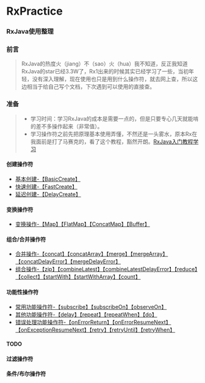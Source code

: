 # RxPractice
### RxJava使用整理

### 前言
> RxJava的热度火（jiang）不（sao）火（hua）我不知道，反正我知道RxJava的star已经3.3W了，Rx1出来的时候其实已经学习了一些，当初年轻，没有深入理解，现在使用也只是用到什么操作符，就去网上查，所以这边相当于给自己写个文档，下次遇到可以使用的直接查。
### 准备
> - 学习时间：学习RxJava的成本是需要一点的，但是只要专心几天就能啃的差不多操作起来（非常值）。
> - 学习操作符之前先把原理基本使用弄懂，不然还是一头雾水，原本Rx在我面前是打了马赛克的，看了这个教程，豁然开朗。[RxJava入门教程学习](https://www.jianshu.com/u/c50b715ccaeb)
#### 创建操作符
- [基本创建-【BasicCreate】](https://github.com/LiangLuDev/RxPractice/blob/b78b5ab5145778c877a9e1820673a0dc34708732/app/src/main/java/com/luliang/rxpractice/operators/create/BasisCreate.java)
- [快速创建-【FastCreate】](https://github.com/LiangLuDev/RxPractice/blob/b78b5ab5145778c877a9e1820673a0dc34708732/app/src/main/java/com/luliang/rxpractice/operators/create/FastCreate.java)
- [延迟创建-【DelayCreate】](https://github.com/LiangLuDev/RxPractice/blob/b78b5ab5145778c877a9e1820673a0dc34708732/app/src/main/java/com/luliang/rxpractice/operators/create/DelayCreate.java)
#### 变换操作符
- [变换操作-【Map】【FlatMap】【ConcatMap】【Buffer】](https://github.com/LiangLuDev/RxPractice/blob/7aeebc20d3ae2d8dd05eb6e87ea145a7f06950f1/app/src/main/java/com/luliang/rxpractice/operators/transform/Transform.java)
#### 组合/合并操作符
- [合并操作-【concat】【concatArray】【merge】【mergeArray】【concatDelayError】【mergeDelayError】](https://github.com/LiangLuDev/RxPractice/blob/eddb9c9a55f4024422f62d4586f277b65989a1a9/app/src/main/java/com/luliang/rxpractice/operators/combine/ObservablesMerge.java)
- [组合操作-【zip】【combineLatest】【combineLatestDelayError】【reduce】【collect】【startWith】【startWithArray】【count】](https://github.com/LiangLuDev/RxPractice/blob/eddb9c9a55f4024422f62d4586f277b65989a1a9/app/src/main/java/com/luliang/rxpractice/operators/combine/ObservablesCombine.java)
#### 功能性操作符
- [常用功能操作符-【subscribe】【subscribeOn】【observeOn】](https://github.com/LiangLuDev/RxPractice/blob/23c8133d58f06fd33da4157528bda561c39045b8/app/src/main/java/com/luliang/rxpractice/operators/utility/AlwaysUtility.java)
- [其他功能操作符-【delay】【repeat】【repeatWhen】【do】](https://github.com/LiangLuDev/RxPractice/blob/23c8133d58f06fd33da4157528bda561c39045b8/app/src/main/java/com/luliang/rxpractice/operators/utility/OtherUtility.java)
- [错误处理功能操作符-【onErrorReturn】【onErrorResumeNext】【onExceptionResumeNext】【retry】【retryUntil】【retryWhen】](https://github.com/LiangLuDev/RxPractice/blob/23c8133d58f06fd33da4157528bda561c39045b8/app/src/main/java/com/luliang/rxpractice/operators/utility/ErrorUtility.java)
#### TODO
#### 过滤操作符
#### 条件/布尔操作符